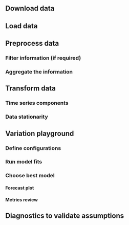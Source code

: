 ## Download data

## Load data

## Preprocess data

### Filter information (if required)

### Aggregate the information

## Transform data

### Time series components

### Data stationarity

## Variation playground

### Define configurations

### Run model fits

### Choose best model

#### Forecast plot

#### Metrics review

## Diagnostics to validate assumptions